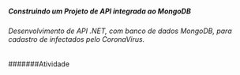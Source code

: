 #####  Construindo um Projeto  de API integrada ao MongoDB
###### Desenvolvimento de API .NET, com banco de dados MongoDB,  para cadastro de  infectados pelo CoronaVirus. 
#######Atividade
